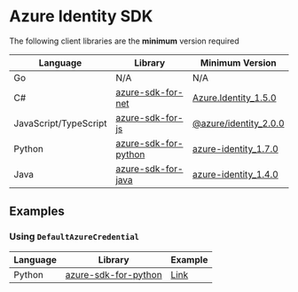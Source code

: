 # Azure Identity SDK

The following client libraries are the **minimum** version required

| Language              | Library                                                               | Minimum Version                                                                                         |
| --------------------- | --------------------------------------------------------------------- | ------------------------------------------------------------------------------------------------------- |
| Go                    | N/A                                                                   | N/A                                                                                                     |
| C#                    | [azure-sdk-for-net](https://github.com/Azure/azure-sdk-for-net)       | [Azure.Identity_1.5.0](https://github.com/Azure/azure-sdk-for-net/releases/tag/Azure.Identity_1.5.0)    |
| JavaScript/TypeScript | [azure-sdk-for-js](https://github.com/Azure/azure-sdk-for-js)         | [@azure/identity_2.0.0](https://github.com/Azure/azure-sdk-for-js/releases/tag/@azure/identity_2.0.0)   |
| Python                | [azure-sdk-for-python](https://github.com/Azure/azure-sdk-for-python) | [azure-identity_1.7.0](https://github.com/Azure/azure-sdk-for-python/releases/tag/azure-identity_1.7.0) |
| Java                  | [azure-sdk-for-java](https://github.com/Azure/azure-sdk-for-java)     | [azure-identity_1.4.0](https://github.com/Azure/azure-sdk-for-java/releases/tag/azure-identity_1.4.0)   |

## Examples

### Using `DefaultAzureCredential`

| Language | Library                                                               | Example                                                                                           |
| -------- | --------------------------------------------------------------------- | ------------------------------------------------------------------------------------------------- |
| Python   | [azure-sdk-for-python](https://github.com/Azure/azure-sdk-for-python) | [Link](https://github.com/Azure/azure-workload-identity/tree/main/examples/azure-identity/python) |
